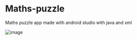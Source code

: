 # Maths-puzzle
Maths puzzle app made with android studio with java and xml

![image](https://user-images.githubusercontent.com/66934832/133597688-3c79ecab-e609-4e7f-bce6-3cd96164cebb.png)

